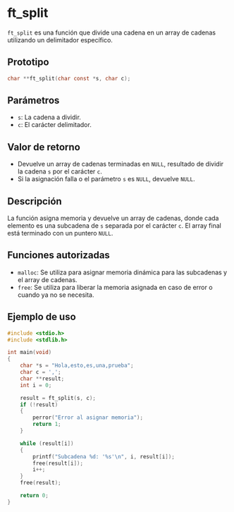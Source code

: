 # ft_split
`ft_split` es una función que divide una cadena en un array de cadenas utilizando un delimitador específico.

## Prototipo
```c
char **ft_split(char const *s, char c);
```

## Parámetros
- `s`: La cadena a dividir.
- `c`: El carácter delimitador.

## Valor de retorno
- Devuelve un array de cadenas terminadas en `NULL`, resultado de dividir la cadena `s` por el carácter `c`.
- Si la asignación falla o el parámetro `s` es `NULL`, devuelve `NULL`.

## Descripción
La función asigna memoria y devuelve un array de cadenas, donde cada elemento es una subcadena de `s` separada por el carácter `c`. El array final está terminado con un puntero `NULL`.

## Funciones autorizadas
- `malloc`: Se utiliza para asignar memoria dinámica para las subcadenas y el array de cadenas.
- `free`: Se utiliza para liberar la memoria asignada en caso de error o cuando ya no se necesita.

## Ejemplo de uso
```c
#include <stdio.h>
#include <stdlib.h>

int main(void)
{
    char *s = "Hola,esto,es,una,prueba";
    char c = ',';
    char **result;
    int i = 0;

    result = ft_split(s, c);
    if (!result)
    {
        perror("Error al asignar memoria");
        return 1;
    }

    while (result[i])
    {
        printf("Subcadena %d: '%s'\n", i, result[i]);
        free(result[i]);
        i++;
    }
    free(result);

    return 0;
}
```